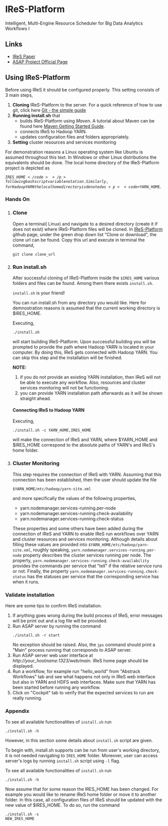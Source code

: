# IReS-Platform
Intelligent, Multi-Engine Resource Scheduler for Big
Data Analytics Workflows
l
<h2>Links</h2>
<ul>
<li><a href="http://www.cslab.ntua.gr/~dtsouma/index_files/modde764.pdf">IReS Paper</a> </li>
<li><a href="http://www.asap-fp7.eu/">ASAP Project Official Page</a></li>
</ul>

<h2>Using IReS-Platform</h2>

Before using IReS it should be configured properly. This setting consists of 3 main steps,
<ol>
<li><b>Cloning</b> IReS-Platform to the server. For a quick reference of how to use git, click here <a href="https://rogerdudler.github.io/git-guide/" target="_blank">Git - the simple guide</a>
<li><b>Running install.sh</b> that 
	<ul>
	<li>builds IReS-Platform using <i>Maven</i>. A tutorial about Maven can be found here <a href="https://maven.apache.org/guides/getting-started/" target="_blank">Maven Getting Started Guide</a>.</li>
	<li>connects IReS to Hadoop YARN.</li>
	<li>updates configuration files and folders appropriately.</li>
	</ul>
<li><b>Setting</b> cluster resources and services monitoring</li>
</ol>

For demonstration reasons a Linux operating system like Ubuntu is assumed throughout this text. In Windows or other Linux distributions the equivalents should be done. The local home directory of the IReS-Platform project is depicted as <p><code>$IRES\_HOME</code></p> following bash script variable notation. Similarly, for Hadoop YARN the local home directory is denoted as <p><code>$YARN\_HOME</code>.</p>

<h3>Hands On</h3>

<ol>
<li>
<h3>Clone</h3>
Open a terminal( Linux) and navigate to a desired directory (create it if does not exist) where IReS-Platform files will be cloned. In <a href="https://github.com/project-asap/IReS-Platform" target="_blank">IReS-Platform</a> github page, under the green drop down list "Clone or download", the clone url can be found. Copy this url and execute in terminal the command, <p><code>git clone clone_url</code></p>
</li>
<li>
<h3>Run install.sh</h3>

After successful cloning of IReS-Platform inside the <code>$IRES_HOME</code> various folders and files can be found. Among them there exists <code>install.sh</code>. <p><code>install.sh</code> <bold>is your friend!</bold></p> You can run install.sh from any directory you would like. Here for demnostration reasons is assumed that the current working directory is $IRES_HOME.

Executing, <p><code>./install.sh</code></p> will start building IReS-Platform. Upon successful building you will be prompted to provide the path where Hadoop YARN is located in your computer. By doing this, IReS gets connected with Hadoop YARN. You can skip this step and the installation will be finished.

<b>NOTE:</b>
<ol>
<li>if you do not provide an existing YARN installation, then IReS will not be able to execute any workflow. Also, resources and cluster services monitoring will not be functioning.</li>
<li>you can provide YARN installation path afterwards as it will be shown straight ahead.</li>
</ol>

<h4>Connecting IReS to Hadoop YARN</h4>

Executing, <p><code>./install.sh -c $YARN\_HOME,$IRES\_HOME</code></p> will make the connection of IReS and YARN, where $YARN\_HOME and $IRES_HOME correspond to the absolute paths of YARN's and IReS's home folder.
</li>
<li>
<h3>Cluster Monitoring</h3>

This step requires the connection of IReS with YARN. Assuming that this connection has been established, then the user should update the file <p><code>$YARN_HOME/etc/hadoop/yarn-site.xml</code></p> and more specifically the values of the following properties,
<ul>
<li>yarn.nodemanager.services-running.per-node</li>
<li>yarn.nodemanager.services-running.check-availability</li>
<li>yarn.nodemanager.services-running.check-status</li>
</ul>

These properties and some others have been added during the connection of IReS and YARN to enable IReS run workflows over YARN and cluster resources and services monitoring. Although details about filling these values are provided into <code>$YARN_HOME/etc/hadoop/yarn-site.xml</code>, roughly speaking, <code>yarn.nodemanager.services-running.per-node</code> property describes the cluster services running per node. The property, <code>yarn.nodemanager.services-running.check-availability</code> provides the commands per service that "tell" if the relative service runs or not. Finally, the property <code>yarn.nodemanager.services-running.check-status</code> has the statuses per service that the corresponding service has when it runs.
</li>
</ol>

<h3>Validate installation</h3>

Here are some tips to confirm IReS installation.
<ol>
<li>If anything goes wrong during the build process of IReS, error messages will be print out and a log file will be provided.</li>
<li>Run ASAP server by running the command <p><code>./install.sh -r start</p></code>No exception should be raised. Also, the <code>jps</code> command should print a "Main" process running that corresponds to ASAP server.</li>
<li>Run ASAP server web user interface at <i>http://your_hostname:1323/web/main</i>. IReS home page should be displayed.</li>
<li>Run a workflow, for example run "hello_world" from <bold>"Abstrack Workflows"</bold> tab and see what happens not only in IReS web interface but also in YARN and HDFS web interfaces. Make sure that YARN has been started before running any workflow.</li>
<li>Click on <bold>"Cockpit"</bold> tab to verify that the expected services to run are really running.</li>
</ol>

<h3>Appendix</h3>
To see all available functionalities of <code>install.sh</code> run <p><code>./install.sh -h</code></p> However, in this section some details about <code>install.sh</code> script are given.

To begin with, install.sh supports can be run from user's working directory, it is not needed navigating to <code>IRES_HOME</code> folder. Moreover, user can access server's logs by running <code>install.sh</code> script using <code>-l</code> flag.

To see all available functionalities of <code>install.sh</code> run <p><code>./install.sh -h</code></p> Now assume that for some reason the IRES\_HOME has been changed. For example you would like to rename IReS home folder or move it to another folder. In this case, all configuration files of IReS should be updated with the new value of $IRES\_HOME. To do so, run the command <p><code>./install.sh -s NEW\_IRES\_HOME</code></p>
